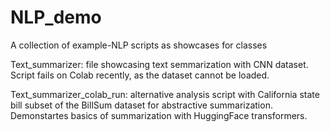 # NLP_demo
A collection of example-NLP scripts as showcases for classes  

Text_summarizer: file showcasing text semmarization with CNN dataset. Script fails on Colab recently, as the dataset cannot be loaded.

Text_summarizer_colab_run: alternative analysis script with  California state bill subset of the BillSum dataset for abstractive summarization. Demonstartes basics of summarization with HuggingFace transformers.

